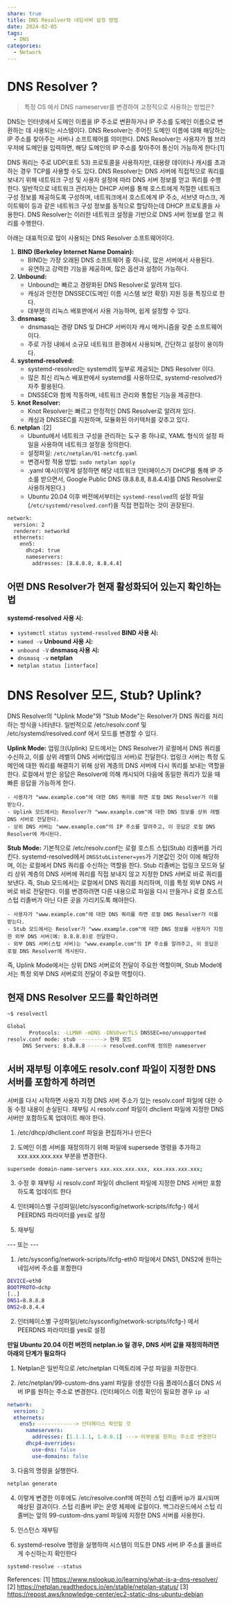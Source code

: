 ```yaml
---
share: true
title: DNS Resolver와 네임서버 설정 방법
date: 2024-02-05
tags:
  - DNS
categories:
  - Network
---
```



# DNS Resolver ?

> 특정 OS 에서 DNS nameserver를 변경하여 고정적으로 사용하는 방법은?

DNS는 인터넷에서 도메인 이름을 IP 주소로 변환하거나 IP 주소를 도메인 이름으로 변환하는 데 사용되는 시스템이다. DNS Resolver는 주어진 도메인 이름에 대해 해당하는 IP 주소를 찾아주는 서버나 소프트웨어를 의미한다. DNS Resolver는 사용자가 웹 브라우저에 도메인을 입력하면, 해당 도메인의 IP 주소를 찾아주어 통신이 가능하게 한다:[1]

DNS 쿼리는 주로 UDP(포트 53) 프로토콜을 사용하지만, 대용량 데이터나 캐시를 초과하는 경우 TCP를 사용할 수도 있다.
DNS Resolver는 DNS 서버에 직접적으로 쿼리를 보내기 위해 네트워크 구성 및 사용자 설정에 따라 DNS 서버 정보를 얻고 쿼리를 수행한다. 일반적으로 네트워크 관리자는 DHCP 서버를 통해 호스트에게 적절한 네트워크 구성 정보를 제공하도록 구성하며, 네트워크에서 호스트에게 IP 주소, 서브넷 마스크, 게이트웨이 등과 같은 네트워크 구성 정보를 동적으로 할당하는데 DHCP 프로토콜을 사용한다. DNS Resolver는 이러한 네트워크 설정을 기반으로 DNS 서버 정보를 얻고 쿼리를 수행한다.

아래는 대표적으로 많이 사용되는 DNS Resolver 소프트웨어이다. 

1. **BIND (Berkeley Internet Name Domain):**
    - BIND는 가장 오래된 DNS 소프트웨어 중 하나로, 많은 서버에서 사용된다.
    - 유연하고 강력한 기능을 제공하며, 많은 옵션과 설정이 가능하다.
2. **Unbound:**
    - Unbound는 빠르고 경량화된 DNS Resolver로 알려져 있다.
    - 캐싱과 안전한 DNSSEC(도메인 이름 시스템 보안 확장) 지원 등을 특징으로 한다.
    - 대부분의 리눅스 배포판에서 사용 가능하며, 쉽게 설정할 수 있다.
3. **dnsmasq:**
    - dnsmasq는 경량 DNS 및 DHCP 서버이자 캐시 메커니즘을 갖춘 소프트웨어이다.
    - 주로 가정 내에서 소규모 네트워크 환경에서 사용되며, 간단하고 설정이 용이하다.
4. **systemd-resolved:**
    - systemd-resolved는 systemd의 일부로 제공되는 DNS Resolver 이다.
    - 많은 최신 리눅스 배포판에서 systemd를 사용하므로, systemd-resolved가 자주 활용된다.
    - DNSSEC와 함께 작동하며, 네트워크 관리와 통합된 기능을 제공한다.
5. **knot Resolver:**
    - Knot Resolver는 빠르고 안정적인 DNS Resolver로 알려져 있다.
    - 캐싱과 DNSSEC를 지원하며, 모듈화된 아키텍처를 갖추고 있다.
6. **netplan** :[2]
	- Ubuntu에서 네트워크 구성을 관리하는 도구 중 하나로, YAML 형식의 설정 파일을 사용하여 네트워크 설정을 정의한다.
	- 설정파일: `/etc/netplan/01-netcfg.yaml` 
	- 변경사항 적용 방법: `sudo netplan apply`
	- .yaml 예시(이렇게 설정하면 해당 네트워크 인터페이스가 DHCP를 통해 IP 주소를 받으면서, Google Public DNS (8.8.8.8, 8.8.4.4)를 DNS Resolver로 사용하게된다.)
	-  Ubuntu 20.04 이후 버전에서부터는 `systemd-resolved`의 설정 파일(`/etc/systemd/resolved.conf`)을 직접 편집하는 것이 권장된다.
```bash
network:
  version: 2
  renderer: networkd
  ethernets:
    enn5:
      dhcp4: true
      nameservers:
        addresses: [8.8.8.8, 8.8.4.4]
```


## 어떤 DNS Resolver가 현재 활성화되어 있는지 확인하는 법

**systemd-resolved 사용 시:**
- `systemctl status systemd-resolved`
**BIND 사용 시:**
- `named -v`
**Unbound 사용 시:**
- `unbound -V`
**dnsmasq 사용 시:**
- `dnsmasq -v`
**netplan**
- `netplan status [interface]`


# DNS Resolver 모드, Stub? Uplink?

DNS Resolver의 "Uplink Mode"와 "Stub Mode"는 Resolver가 DNS 쿼리를 처리하는 방식을 나타낸다.
일반적으로 /etc/resolv.conf 및 /etc/systemd/resolved.conf 에서 모드를 변경할 수 있다. 

**Uplink Mode:**
업링크(Uplink) 모드에서는 DNS Resolver가 로컬에서 DNS 쿼리를 수신하고, 이를 상위 레벨의 DNS 서버(업링크 서버)로 전달한다.
업링크 서버는 특정 도메인에 대한 쿼리를 해결하기 위해 상위 계층의 DNS 서버에 다시 쿼리를 보내는 역할을 한다.
로컬에서 받은 응답은 Resolver에 의해 캐시되어 다음에 동일한 쿼리가 있을 때 빠른 응답을 가능하게 한다.

    - 사용자가 "www.example.com"에 대한 DNS 쿼리를 하면 로컬 DNS Resolver가 이를 받는다.
    - Uplink 모드에서는 Resolver가 "www.example.com"에 대한 DNS 정보를 상위 레벨 DNS 서버로 전달한다.
    - 상위 DNS 서버는 "www.example.com"의 IP 주소를 알려주고, 이 응답은 로컬 DNS Resolver에 캐시된다.

**Stub Mode:**
기본적으로 /etc/resolv.conf는 로컬 호스트 스텁(Stub) 리졸버를 가리킨다. systemd-resolved에서 `DNSStubListener=yes`가 기본값인 것이 이에 해당하며, 이는 로컬에서 DNS 쿼리를 수신하는 역할을 한다. Stub 리졸버는 업링크 모드와 달리 상위 계층의 DNS 서버에 쿼리를 직접 보내지 않고 지정한 DNS 서버로 바로 쿼리를 보낸다. 즉, Stub 모드에서는 로컬에서 DNS 쿼리를 처리하며, 이를 특정 외부 DNS 서버로 바로 전달한다. 이를 변경하려면 다른 내용으로 파일을 다시 만들거나 로컬 호스트 스텁 리졸버가 아닌 다른 곳을 가리키도록 해야한다. 

    - 사용자가 "www.example.com"에 대한 DNS 쿼리를 하면 로컬 DNS Resolver가 이를 받는다.
    - Stub 모드에서는 Resolver가 "www.example.com"에 대한 DNS 정보를 사용자가 지정한 외부 DNS 서버(예: 8.8.8.8)로 전달한다.
    - 외부 DNS 서버(스텁 서버)는 "www.example.com"의 IP 주소를 알려주고, 이 응답은 로컬 DNS Resolver에 캐시된다.


즉, Uplink Mode에서는 상위 DNS 서버로의 전달이 주요한 역할이며, Stub Mode에서는 특정 외부 DNS 서버로의 전달이 주요한 역할이다.


## 현재 DNS Resolver 모드를 확인하려면

```bash
~$ resolvectl

Global
       Protocols: -LLMNR -mDNS -DNSOverTLS DNSSEC=no/unsupported
resolv.conf mode: stub --------> 현재 모드
     DNS Servers: 8.8.8.8 -----> resolved.conf에 정의한 nameserver
```


## 서버 재부팅 이후에도 resolv.conf 파일이 지정한 DNS 서버를 포함하게 하려면
서버를 다시 시작하면 사용자 지정 DNS 서버 주소가 있는 resolv.conf 파일에 대한 수동 수정 내용이 손실된다. 재부팅 시 resolv.conf 파일이 dhclient 파일에 지정한 DNS 서버만 포함하도록 업데이트 해야 한다.

1. /etc/dhcp/dhclient.conf 파일을 편집하거나 만든다

2. 도메인 이름 서버를 재정의하기 위해 파일에 supersede 명령을 추가하고 xxx.xxx.xxx.xxx 부분을 변경한다.
```bash
supersede domain-name-servers xxx.xxx.xxx.xxx, xxx.xxx.xxx.xxx;
```

3. 수정 후 재부팅 시 resolv.conf 파일이 dhclient 파일에 지정한 DNS 서버만 포함하도록 업데이트 한다

4. 인터페이스별 구성파일(/etc/sysconfig/network-scripts/ifcfg-) 에서 PEERDNS 파라미터를 yes로 설정

5. 재부팅

--- 또는 ---

1. /etc/sysconfig/network-scripts/ifcfg-eth0 파일에서 DNS1, DNS2에 원하는 네임서버 주소를 포함한다
```bash
DEVICE=eth0
BOOTPROTO=dchp
[..]
DNS1=8.8.8.8
DNS2=8.8.4.4
```

2. 인터페이스별 구성파일(/etc/sysconfig/network-scripts/ifcfg-) 에서 PEERDNS 파라미터를 yes로 설정

**만일 Ubuntu 20.04 이전 버전의 netplan.io 일 경우, DNS 서버 값을 재정의하려면 아래의 단계가 필요하다**
1. Netplan은 일반적으로 /etc/netplan 디렉토리에 구성 파일을 저장한다.
   
2. /etc/netplan/99-custom-dns.yaml 파일을 생성한 다음 플레이스홀더 DNS 서버 IP를 원하는 주소로 변경한다. (인터페이스 이름 확인이 필요한 경우 `ip a`)
```yaml
network:
  version: 2
  ethernets:
    ens5: ------------> 인터페이스 확인할 것
      nameservers:
        addresses: [1.1.1.1, 1.0.0.1] ---> 이부분을 원하는 주소로 변경한다
      dhcp4-overrides:
        use-dns: false
        use-domains: false
```

3. 다음의 명령을 실행한다.
```bash
netplan generate
```

4. 이렇게 변경한 이후에도 /etc/resolve.conf에 여전히 스텁 리졸버 ip가 표시되며 예상된 결과이다. 스텁 리졸버 IP는 운영 체제에 로컬이다. 백그라운드에서 스텁 리졸버는 앞의 99-custom-dns.yaml 파일에 지정한 DNS 서버를 사용한다.
   
5. 인스턴스 재부팅
   
6. systemd-resolve 명령을 실행하여 시스템이 의도한 DNS 서버 IP 주소를 올바르게 수신하는지 확인한다
```
systemd-resolve --status
```


References:
[1] https://www.nslookup.io/learning/what-is-a-dns-resolver/
[2] https://netplan.readthedocs.io/en/stable/netplan-status/
[3] https://repost.aws/knowledge-center/ec2-static-dns-ubuntu-debian
